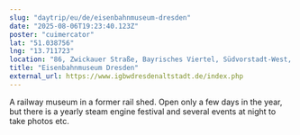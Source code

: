 ```yaml
---
slug: "daytrip/eu/de/eisenbahnmuseum-dresden"
date: "2025-08-06T19:23:40.123Z"
poster: "cuimercator"
lat: "51.038756"
lng: "13.711723"
location: "86, Zwickauer Straße, Bayrisches Viertel, Südvorstadt-West, Plauen, Dresden, Sachsen, 01187, Deutschland"
title: "Eisenbahnmuseum Dresden"
external_url: https://www.igbwdresdenaltstadt.de/index.php
---
```

A railway museum in a former rail shed. Open only a few days in the year, but there is a yearly steam engine festival and several events at night to take photos etc.